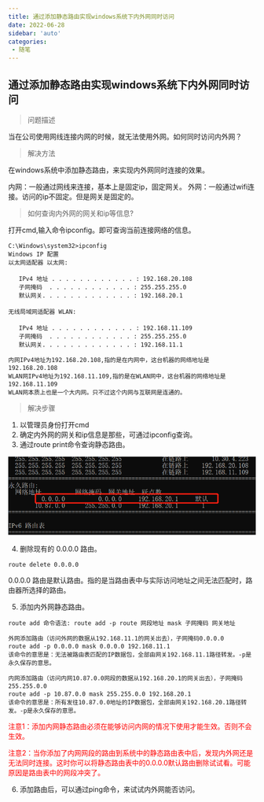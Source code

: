 ```yaml
---
title: 通过添加静态路由实现windows系统下内外网同时访问
date: 2022-06-28
sidebar: 'auto'
categories: 
 - 随笔
---
```


## 通过添加静态路由实现windows系统下内外网同时访问

> 问题描述

当在公司使用网线连接内网的时候，就无法使用外网。如何同时访问内外网？

> 解决方法

在windows系统中添加静态路由，来实现内外网同时连接的效果。

内网：一般通过网线来连接，基本上是固定ip，固定网关。
外网：一般通过wifi连接。访问的ip不固定。但是网关是固定的。


> 如何查询内外网的网关和ip等信息?

打开cmd,输入命令ipconfig。即可查询当前连接网络的信息。

```
C:\Windows\system32>ipconfig
Windows IP 配置
以太网适配器 以太网:

   IPv4 地址 . . . . . . . . . . . . : 192.168.20.108
   子网掩码  . . . . . . . . . . . . : 255.255.255.0
   默认网关. . . . . . . . . . . . . : 192.168.20.1

无线局域网适配器 WLAN:

   IPv4 地址 . . . . . . . . . . . . : 192.168.11.109
   子网掩码  . . . . . . . . . . . . : 255.255.255.0
   默认网关. . . . . . . . . . . . . : 192.168.11.1
```

```
内网IPv4地址为192.168.20.108,指的是在内网中，这台机器的网络地址是192.168.20.108
WLAN网IPv4地址为192.168.11.109,指的是在WLAN网中，这台机器的网络地址是192.168.11.109
WLAN网本质上也是一个大内网。只不过这个内网与互联网是连通的。
```

> 解决步骤

1. 以管理员身份打开cmd
2. 确定内外网的网关和ip信息是那些，可通过ipconfig查询。
3. 通过route print命令查询静态路由。

![20220630102322.png](../blog_img/20220630102322.png)

4. 删除现有的 0.0.0.0 路由。

```
route delete 0.0.0.0
```
0.0.0.0 路由是默认路由。指的是当路由表中与实际访问地址之间无法匹配时，路由器所选择的路由。


5. 添加内外网静态路由。

```
route add 命令语法: route add -p route 网段地址 mask 子网掩码 网关地址
```

```
外网添加路由（访问外网的数据从192.168.11.1的网关出去），子网掩码0.0.0.0
route add -p 0.0.0.0 mask 0.0.0.0 192.168.11.1
该命令的意思是：无法被路由表匹配的IP数据包，全部由网关192.168.11.1路径转发。-p是永久保存的意思。
```

```
内网添加路由（访问内网10.87.0.0网段的数据从192.168.20.1的网关出去），子网掩码255.255.0.0
route add -p 10.87.0.0 mask 255.255.0.0 192.168.20.1
该命令的意思是：所有发往10.87.0.0地址的IP数据包，全部由网关192.168.20.1路径转发。-p是永久保存的意思。
```

<span style="color: red;">注意1：添加内网静态路由必须在能够访问内网的情况下使用才能生效。否则不会生效。</span>

<span style="color: red;">注意2：当你添加了内网网段的路由到系统中的静态路由表中后，发现内外网还是无法同时连接。这时你可以将静态路由表中的0.0.0.0默认路由删除试试看。可能原因是路由表中的网段冲突了。</span>

6. 添加路由后，可以通过ping命令，来试试内外网能否访问。

